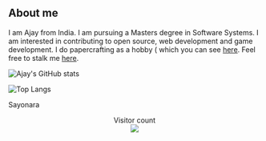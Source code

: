 ## About me
I am Ajay from India. I am pursuing a Masters degree in Software Systems. I am interested in contributing to open source, web development and game development. I do papercrafting as a hobby ( which you can see [here](https://instagram.com/rohan_krishibe). Feel free to stalk me [here](https://hajay180505.github.io/amateur-protfolio/).



![Ajay's GitHub stats](https://github-readme-stats.vercel.app/api?username=hajay180505&show_icons=true)

![Top Langs](https://github-readme-stats.vercel.app/api/top-langs/?username=hajay180505&layout=compact&card_width=350)

Sayonara
<p align="center"> 
  Visitor count<br>
  <img src="https://profile-counter.glitch.me/hajay180505/count.svg" />
</p>

